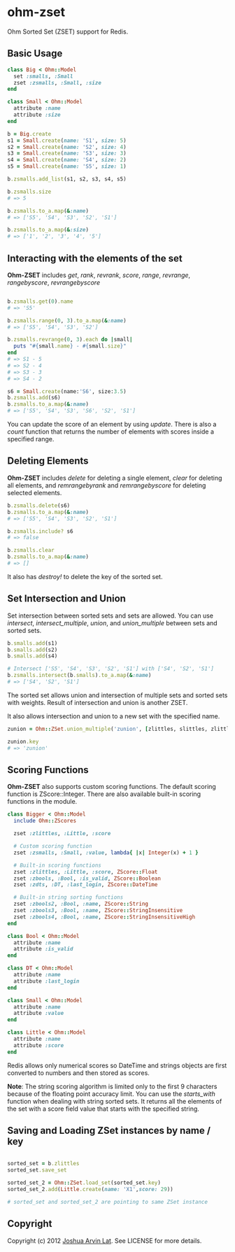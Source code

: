 # ohm-zset

Ohm Sorted Set (ZSET) support for Redis.

## Basic Usage

```ruby
class Big < Ohm::Model
  set :smalls, :Small
  zset :zsmalls, :Small, :size
end

class Small < Ohm::Model
  attribute :name 
  attribute :size
end

b = Big.create
s1 = Small.create(name: 'S1', size: 5)
s2 = Small.create(name: 'S2', size: 4)
s3 = Small.create(name: 'S3', size: 3)
s4 = Small.create(name: 'S4', size: 2)
s5 = Small.create(name: 'S5', size: 1)

b.zsmalls.add_list(s1, s2, s3, s4, s5)

b.zsmalls.size
# => 5

b.zsmalls.to_a.map(&:name)
# => ['S5', 'S4', 'S3', 'S2', 'S1']

b.zsmalls.to_a.map(&:size)
# => ['1', '2', '3', '4', '5']
```

## Interacting with the elements of the set
**Ohm-ZSET** includes *get*, *rank*, *revrank*, *score*, *range*, *revrange*, *rangebyscore*, *revrangebyscore*

```ruby

b.zsmalls.get(0).name
# => 'S5'

b.zsmalls.range(0, 3).to_a.map(&:name)
# => ['S5', 'S4', 'S3', 'S2']

b.zsmalls.revrange(0, 3).each do |small|
  puts "#{small.name} - #{small.size}"
end
# => S1 - 5
# => S2 - 4
# => S3 - 3
# => S4 - 2

s6 = Small.create(name:'S6', size:3.5)
b.zsmalls.add(s6)
b.zsmalls.to_a.map(&:name)
# => ['S5', 'S4', 'S3', 'S6', 'S2', 'S1']
```

You can update the score of an element by using *update*. There is also a *count* function that returns the number of elements with scores inside a specified range.

## Deleting Elements
**Ohm-ZSET** includes *delete* for deleting a single element, *clear* for deleting all elements, and *remrangebyrank* and *remrangebyscore* for deleting selected elements.

```ruby
b.zsmalls.delete(s6)
b.zsmalls.to_a.map(&:name)
# => ['S5', 'S4', 'S3', 'S2', 'S1']

b.zsmalls.include? s6
# => false

b.zsmalls.clear
b.zsmalls.to_a.map(&:name)
# => []
```

It also has *destroy!* to delete the key of the sorted set.

## Set Intersection and Union
Set intersection between sorted sets and sets are allowed. You can use *intersect*, *intersect_multiple*, *union*, and *union_multiple* between sets and sorted sets.

```ruby
b.smalls.add(s1)
b.smalls.add(s2)
b.smalls.add(s4)

# Intersect ['S5', 'S4', 'S3', 'S2', 'S1'] with ['S4', 'S2', 'S1']
b.zsmalls.intersect(b.smalls).to_a.map(&:name)
# => ['S4', 'S2', 'S1']
```

The sorted set allows union and intersection of multiple sets and sorted sets with weights.
Result of intersection and union is another ZSET.

It also allows intersection and union to a new set with the specified name.

```ruby
zunion = Ohm::ZSet.union_multiple('zunion', [zlittles, slittles, zlittles2, zlittles3])

zunion.key
# => 'zunion'
```

## Scoring Functions
**Ohm-ZSET** also supports custom scoring functions. The default scoring function is ZScore::Integer.
There are also available built-in scoring functions in the module.

```ruby
class Bigger < Ohm::Model
  include Ohm::ZScores

  zset :zlittles, :Little, :score

  # Custom scoring function
  zset :zsmalls, :Small, :value, lambda{ |x| Integer(x) + 1 }

  # Built-in scoring functions
  zset :zlittles, :Little, :score, ZScore::Float
  zset :zbools, :Bool, :is_valid, ZScore::Boolean
  zset :zdts, :DT, :last_login, ZScore::DateTime

  # Built-in string sorting functions
  zset :zbools2, :Bool, :name, ZScore::String
  zset :zbools3, :Bool, :name, ZScore::StringInsensitive
  zset :zbools4, :Bool, :name, ZScore::StringInsensitiveHigh
end

class Bool < Ohm::Model
  attribute :name
  attribute :is_valid
end

class DT < Ohm::Model
  attribute :name
  attribute :last_login
end

class Small < Ohm::Model
  attribute :name 
  attribute :value
end

class Little < Ohm::Model
  attribute :name
  attribute :score
end

```

Redis allows only numerical scores so DateTime and strings objects are first converted to numbers and then stored as scores.

**Note**: The string scoring algorithm is limited only to the first 9 characters because of the floating point accuracy limit.
You can use the *starts_with* function when dealing with string sorted sets. It returns all the elements of the set with a score field value that starts with the specified string.

## Saving and Loading ZSet instances by name / key

```ruby

sorted_set = b.zlittles
sorted_set.save_set

sorted_set_2 = Ohm::ZSet.load_set(sorted_set.key)
sorted_set_2.add(Little.create(name: 'X1',score: 29))

# sorted_set and sorted_set_2 are pointing to same ZSet instance
```

## Copyright
Copyright (c) 2012 [Joshua Arvin Lat](http://www.joshualat.com). See LICENSE for more details.
